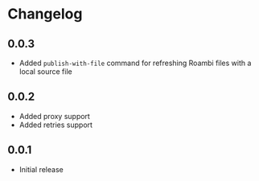 Changelog
=============

0.0.3
--------------------------
* Added `publish-with-file` command for refreshing Roambi files with a local source file

0.0.2
--------------------------
* Added proxy support
* Added retries support

0.0.1
--------------------------
* Initial release